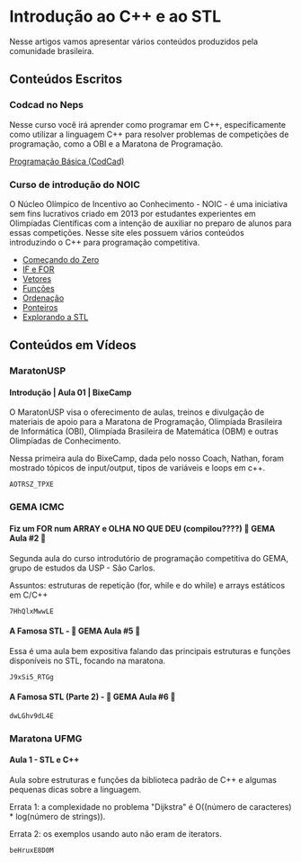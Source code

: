 # Introdução ao C++ e ao STL

Nesse artigos vamos apresentar vários conteúdos produzidos pela comunidade brasileira.

## Conteúdos Escritos

### Codcad no Neps

Nesse curso você irá aprender como programar em C++, especificamente como utilizar a linguagem C++ para resolver problemas de competições de programação, como a OBI e a Maratona de Programação.

[Programação Básica (CodCad)](https://neps.academy/br/course/6)

### Curso de introdução do NOIC

O Núcleo Olímpico de Incentivo ao Conhecimento - NOIC - é uma iniciativa sem fins lucrativos criado em 2013 por estudantes experientes em Olimpíadas Científicas com a intenção de auxiliar no preparo de alunos para essas competições. Nesse site eles possuem vários conteúdos introduzindo o C++ para programação competitiva.

- [Começando do Zero](https://noic.com.br/materiais-informatica/curso/basic-01/)
- [IF e FOR](https://noic.com.br/materiais-informatica/curso/basic-02/)
- [Vetores](https://noic.com.br/materiais-informatica/curso/basic-03/)
- [Funções](https://noic.com.br/materiais-informatica/curso/basic-04/)
- [Ordenação](https://noic.com.br/materiais-informatica/curso/basic-05/)
- [Ponteiros](https://noic.com.br/materiais-informatica/curso/basic-06/)
- [Explorando a STL](https://noic.com.br/materiais-informatica/curso/data-structures-guide/)

## Conteúdos em Vídeos

### MaratonUSP

#### Introdução | Aula 01 | BixeCamp

O MaratonUSP visa o oferecimento de aulas, treinos e divulgação de materiais de apoio para a Maratona de Programação, Olimpíada Brasileira de Informática (OBI), Olimpíada Brasileira de Matemática (OBM) e outras Olimpíadas de Conhecimento.

Nessa primeira aula do BixeCamp, dada pelo nosso Coach, Nathan, foram mostrado tópicos de input/output, tipos de variáveis e loops em c++.

```youtube
AOTRSZ_TPXE
```

### GEMA ICMC

#### Fiz um FOR num ARRAY e OLHA NO QUE DEU (compilou????) 🎈 GEMA Aula #2 🎈

Segunda aula do curso introdutório de programação competitiva do GEMA, grupo de estudos da USP - São Carlos.

Assuntos: estruturas de repetição (for, while e do while) e arrays estáticos em C/C++

```youtube
7HhQlxMwwLE
```

#### A Famosa STL - 🎈 GEMA Aula #5 🎈

Essa é uma aula bem expositiva falando das principais estruturas e funções disponíveis no STL, focando na maratona.

```youtube
J9xSi5_RTGg
```

#### A Famosa STL (Parte 2) - 🎈 GEMA Aula #6 🎈

```youtube
dwLGhv9dL4E
```

### Maratona UFMG

#### Aula 1 - STL e C++

Aula sobre estruturas e funções da biblioteca padrão de C++ e algumas pequenas dicas sobre a linguagem.

Errata 1: a complexidade no problema "Dijkstra" é O((número de caracteres) * log(número de strings)).

Errata 2: os exemplos usando auto não eram de iterators.

```youtube
beHruxE8D0M
```
